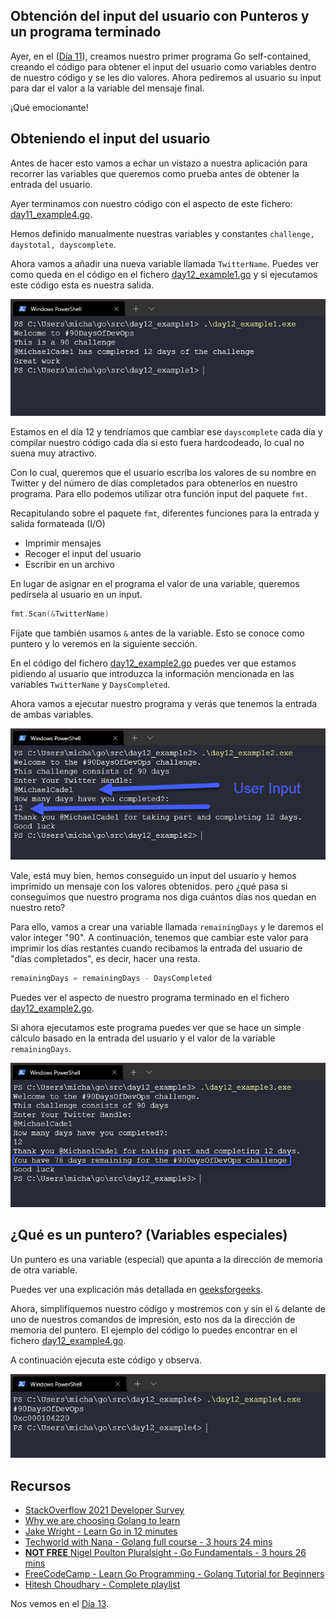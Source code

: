 ## Obtención del input del usuario con Punteros y un programa terminado

Ayer, en el ([Día 11](day11.md)), creamos nuestro primer programa Go self-contained, creando el código para obtener el input del usuario como variables dentro de nuestro código y se les dio valores. Ahora pediremos al usuario su input para dar el valor a la variable del mensaje final.

¡Qué emocionante!

## Obteniendo el input del usuario

Antes de hacer esto vamos a echar un vistazo a nuestra aplicación para recorrer las variables que queremos como prueba antes de obtener la entrada del usuario.

Ayer terminamos con nuestro código con el aspecto de este fichero: [day11_example4.go](Go/day11_example4.go).

Hemos definido manualmente nuestras variables y constantes `challenge, daystotal, dayscomplete`.

Ahora vamos a añadir una nueva variable llamada `TwitterName`. Puedes ver como queda en el código en el fichero [day12_example1.go](Go/day12_example1.go) y si ejecutamos este código esta es nuestra salida.

![](Images/Day12_Go1.png)

Estamos en el día 12 y tendríamos que cambiar ese `dayscomplete` cada día y compilar nuestro código cada día si esto fuera hardcodeado, lo cual no suena muy atractivo.

Con lo cual, queremos que el usuario escriba los valores de su nombre en Twitter y del número de días completados para obtenerlos en nuestro programa. Para ello podemos utilizar otra función input del paquete `fmt`.

Recapitulando sobre el paquete `fmt`, diferentes funciones para la entrada y salida formateada (I/O)

- Imprimir mensajes
- Recoger el input del usuario
- Escribir en un archivo

En lugar de asignar en el programa el valor de una variable, queremos pedírsela al usuario en un input.

```go
fmt.Scan(&TwitterName)
```

Fíjate que también usamos `&` antes de la variable. Esto se conoce como puntero y lo veremos en la siguiente sección.

En el código del fichero [day12_example2.go](Go/day12_example2.go) puedes ver que estamos pidiendo al usuario que introduzca la información mencionada en las variables `TwitterName` y `DaysCompleted`.

Ahora vamos a ejecutar nuestro programa y verás que tenemos la entrada de ambas variables.

![](Images/Day12_Go2.png)

Vale, está muy bien, hemos conseguido un input del usuario y hemos imprimido un mensaje con los valores obtenidos. pero ¿qué pasa si conseguimos que nuestro programa nos diga cuántos días nos quedan en nuestro reto?

Para ello, vamos a crear una variable llamada `remainingDays` y le daremos el valor integer "90". A continuación, tenemos que cambiar este valor para imprimir los días restantes cuando recibamos la entrada del usuario de "días completados", es decir, hacer una resta.

```go
remainingDays = remainingDays - DaysCompleted
```

Puedes ver el aspecto de nuestro programa terminado en el fichero [day12_example2.go](Go/day12_example3.go).

Si ahora ejecutamos este programa puedes ver que se hace un simple cálculo basado en la entrada del usuario y el valor de la variable `remainingDays`.

![](Images/Day12_Go3.png)

## ¿Qué es un puntero? (Variables especiales)

Un puntero es una variable (especial) que apunta a la dirección de memoria de otra variable.

Puedes ver una explicación más detallada en [geeksforgeeks](https://www.geeksforgeeks.org/pointers-in-golang/).

Ahora, simplifiquemos nuestro código y mostremos con y sin el `&` delante de uno de nuestros comandos de impresión, esto nos da la dirección de memoria del puntero. El ejemplo del código lo puedes encontrar en el fichero [day12_example4.go](Go/day12_example4.go).

A continuación ejecuta este código y observa.

![](Images/Day12_Go4.png)

## Recursos

- [StackOverflow 2021 Developer Survey](https://insights.stackoverflow.com/survey/2021)
- [Why we are choosing Golang to learn](https://www.youtube.com/watch?v=7pLqIIAqZD4&t=9s)
- [Jake Wright - Learn Go in 12 minutes](https://www.youtube.com/watch?v=C8LgvuEBraI&t=312s)
- [Techworld with Nana - Golang full course - 3 hours 24 mins](https://www.youtube.com/watch?v=yyUHQIec83I)
- [**NOT FREE** Nigel Poulton Pluralsight - Go Fundamentals - 3 hours 26 mins](https://www.pluralsight.com/courses/go-fundamentals)
- [FreeCodeCamp - Learn Go Programming - Golang Tutorial for Beginners](https://www.youtube.com/watch?v=YS4e4q9oBaU&t=1025s)
- [Hitesh Choudhary - Complete playlist](https://www.youtube.com/playlist?list=PLRAV69dS1uWSR89FRQGZ6q9BR2b44Tr9N)

Nos vemos en el [Día 13](day13.md).
